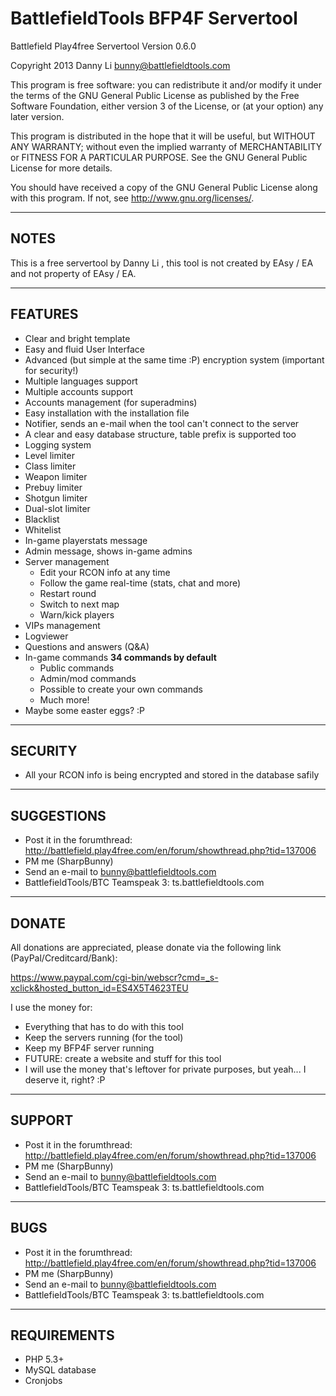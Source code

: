 BattlefieldTools BFP4F Servertool
================

Battlefield Play4free Servertool
Version 0.6.0

Copyright 2013 Danny Li <SharpBunny> <bunny@battlefieldtools.com>

This program is free software: you can redistribute it and/or modify
it under the terms of the GNU General Public License as published by
the Free Software Foundation, either version 3 of the License, or
(at your option) any later version.

This program is distributed in the hope that it will be useful,
but WITHOUT ANY WARRANTY; without even the implied warranty of
MERCHANTABILITY or FITNESS FOR A PARTICULAR PURPOSE.  See the
GNU General Public License for more details.

You should have received a copy of the GNU General Public License
along with this program.  If not, see <http://www.gnu.org/licenses/>. 

- - - - 

NOTES
--------
This is a free servertool by Danny Li <SharpBunny>, this tool is not created by EAsy / EA and not property of EAsy / EA.

- - - - 

FEATURES
--------
* Clear and bright template
* Easy and fluid User Interface
* Advanced (but simple at the same time :P) encryption system (important for security!)
* Multiple languages support
* Multiple accounts support
* Accounts management (for superadmins)
* Easy installation with the installation file
* Notifier, sends an e-mail when the tool can't connect to the server
* A clear and easy database structure, table prefix is supported too
* Logging system
* Level limiter
* Class limiter
* Weapon limiter
* Prebuy limiter
* Shotgun limiter
* Dual-slot limiter
* Blacklist
* Whitelist
* In-game playerstats message
* Admin message, shows in-game admins
* Server management
	* Edit your RCON info at any time
	* Follow the game real-time (stats, chat and more)
	* Restart round
	* Switch to next map
	* Warn/kick players
* VIPs management
* Logviewer
* Questions and answers (Q&A)
* In-game commands **34 commands by default**
	* Public commands
	* Admin/mod commands
	* Possible to create your own commands
	* Much more!
* Maybe some easter eggs? :P

- - - - 

SECURITY
--------
* All your RCON info is being encrypted and stored in the database safily

- - - - 

SUGGESTIONS
--------
* Post it in the forumthread: http://battlefield.play4free.com/en/forum/showthread.php?tid=137006
* PM me (SharpBunny)
* Send an e-mail to bunny@battlefieldtools.com
* BattlefieldTools/BTC Teamspeak 3: ts.battlefieldtools.com

- - - - 

DONATE
--------
All donations are appreciated, please donate via the following link (PayPal/Creditcard/Bank):

https://www.paypal.com/cgi-bin/webscr?cmd=_s-xclick&hosted_button_id=ES4X5T4623TEU

I use the money for:
* Everything that has to do with this tool
* Keep the servers running (for the tool)
* Keep my BFP4F server running
* FUTURE: create a website and stuff for this tool
* I will use the money that's leftover for private purposes, but yeah... I deserve it, right? :P

- - - - 

SUPPORT
--------
* Post it in the forumthread: http://battlefield.play4free.com/en/forum/showthread.php?tid=137006
* PM me (SharpBunny)
* Send an e-mail to bunny@battlefieldtools.com
* BattlefieldTools/BTC Teamspeak 3: ts.battlefieldtools.com

- - - - 

BUGS
--------
* Post it in the forumthread: http://battlefield.play4free.com/en/forum/showthread.php?tid=137006
* PM me (SharpBunny)
* Send an e-mail to bunny@battlefieldtools.com
* BattlefieldTools/BTC Teamspeak 3: ts.battlefieldtools.com

- - - - 

REQUIREMENTS
--------
* PHP 5.3+
* MySQL database
* Cronjobs